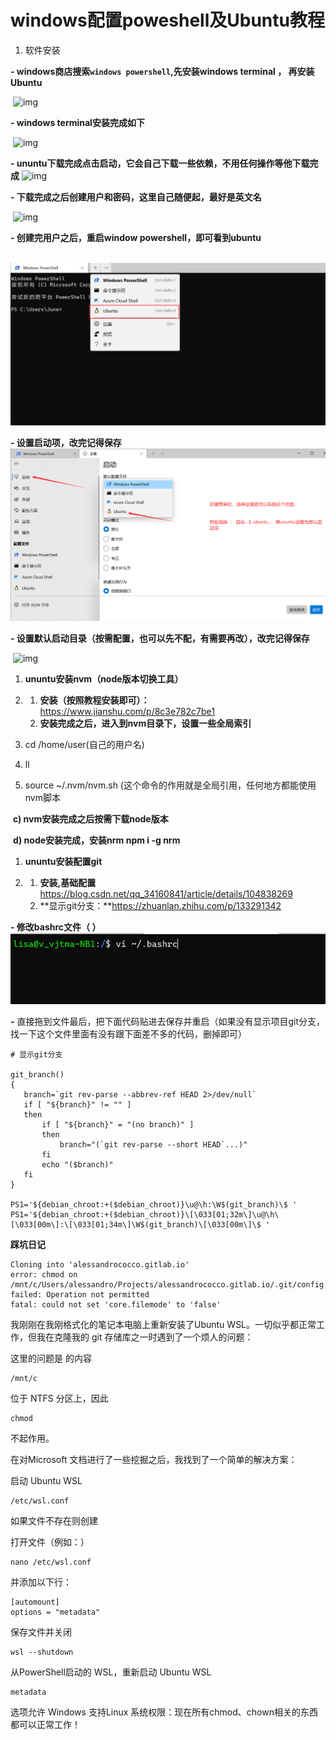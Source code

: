 # **windows配置poweshell及Ubuntu教程**

1. 软件安装

**- windows商店搜索`windows powershell`,先安装windows terminal ， 再安装Ubuntu**

​                 ![img](https://docimg5.docs.qq.com/image/FcPfk2cEuSO9HV8DsItyiA?w=1436&h=683)        

**- windows terminal安装完成如下**

​                 ![img](https://docimg2.docs.qq.com/image/EPeoDaCvdz0BJwnswOKB-g?w=1202&h=776)        

**- ununtu下载完成点击启动，它会自己下载一些依赖，不用任何操作等他下载完成**                 ![img](https://docimg3.docs.qq.com/image/HwSGYLBx_ZJuieQWwJgC7A?w=1450&h=767)        

**- 下载完成之后创建用户和密码，这里自己随便起，最好是英文名**

​                 ![img](https://docimg5.docs.qq.com/image/uLvYQoUHuS64E9yoyB6jEA?w=1446&h=724)        

**- 创建完用户之后，重启window powershell，即可看到ubuntu**

​                 ![img](https://raw.githubusercontent.com/JuntengMa/image/master/Im9CeCOivMkBIr72cRz-yA)        

**- 设置启动项，改完记得保存**                 ![img](https://raw.githubusercontent.com/JuntengMa/image/master/Wh-DT1Xi5IBBlr09J1cEDQ)        

**- 设置默认启动目录（按需配置，也可以先不配，有需要再改），改完记得保存**

​                 ![img](https://docimg8.docs.qq.com/image/YO70PFsYyW-YYzMU9EJuWg?w=1694&h=927)        



1. **ununtu安装nvm（node版本切换工具）**

2. 1. **安装（按照教程安装即可）：** https://www.jianshu.com/p/8c3e782c7be1
   2. **安装完成之后，进入到nvm目录下，设置一些全局索引**

1. cd /home/user(自己的用户名)
2. ll
3.  source ~/.nvm/nvm.sh  (这个命令的作用就是全局引用，任何地方都能使用nvm脚本

​        **c) nvm安装完成之后按需下载node版本**

​        **d) node安装完成，安装nrm  npm i -g nrm**

1. **ununtu安装配置git**

2. 1. **安装,基础配置** https://blog.csdn.net/qq_34160841/article/details/104838269
   2. **显示git分支：**https://zhuanlan.zhihu.com/p/133291342

**- 修改bashrc文件（ ）**                  ![img](https://raw.githubusercontent.com/JuntengMa/image/master/pLuScGYX10Za2kKyP3Lm4w)        

**-** 直接拖到文件最后，把下面代码贴进去保存并重启（如果没有显示项目git分支，找一下这个文件里面有没有跟下面差不多的代码，删掉即可）

```shell
# 显示git分支

git_branch()
{
   branch=`git rev-parse --abbrev-ref HEAD 2>/dev/null`
   if [ "${branch}" != "" ]
   then
       if [ "${branch}" = "(no branch)" ]
       then
           branch="(`git rev-parse --short HEAD`...)"
       fi
       echo "($branch)"
   fi
}

PS1='${debian_chroot:+($debian_chroot)}\u@\h:\W$(git_branch)\$ '
PS1='${debian_chroot:+($debian_chroot)}\[\033[01;32m\]\u@\h\[\033[00m\]:\[\033[01;34m\]\W$(git_branch)\[\033[00m\]\$ '
```

**踩坑日记**

```
Cloning into 'alessandrococco.gitlab.io'
error: chmod on /mnt/c/Users/alessandro/Projects/alessandrococco.gitlab.io/.git/config.lock failed: Operation not permitted
fatal: could not set 'core.filemode' to 'false'
```

我刚刚在我刚格式化的笔记本电脑上重新安装了Ubuntu WSL。一切似乎都正常工作，但我在克隆我的 git 存储库之一时遇到了一个烦人的问题：

这里的问题是 的内容

```
/mnt/c
```

位于 NTFS 分区上，因此

```
chmod
```

不起作用。

在对Microsoft 文档进行了一些挖掘之后，我找到了一个简单的解决方案：

启动 Ubuntu WSL

```
/etc/wsl.conf
```

如果文件不存在则创建

打开文件（例如：）

```
nano /etc/wsl.conf
```

并添加以下行：

```
[automount]
options = "metadata"
```

保存文件并关闭

```
wsl --shutdown
```

从PowerShell启动的 WSL，重新启动 Ubuntu WSL

```
metadata
```

选项允许 Windows 支持Linux 系统权限：现在所有chmod、chown相关的东西都可以正常工作！